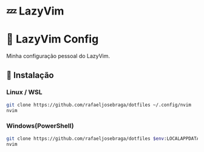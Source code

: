 # 💤 LazyVim
# 🧰 LazyVim Config

Minha configuração pessoal do LazyVim.

## 🔧 Instalação

### Linux / WSL

```bash
git clone https://github.com/rafaeljosebraga/dotfiles ~/.config/nvim
nvim
```
### Windows(PowerShell)

```bash
git clone https://github.com/rafaeljosebraga/dotfiles $env:LOCALAPPDATA\nvim
nvim
```
